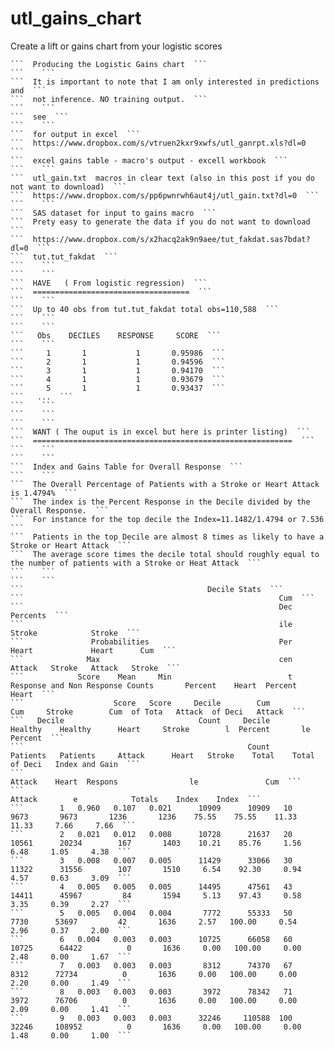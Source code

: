 # utl_gains_chart
Create a lift or gains chart from your logistic scores

    ```  Producing the Logistic Gains chart  ```
    ```    ```
    ```  It is important to note that I am only interested in predictions and  ```
    ```  not inference. NO training output.  ```
    ```    ```
    ```  see  ```
    ```    ```
    ```  for output in excel  ```
    ```  https://www.dropbox.com/s/vtruen2kxr9xwfs/utl_ganrpt.xls?dl=0  ```
    ```  excel gains table - macro's output - excell workbook  ```
    ```    ```
    ```  utl_gain.txt  macros in clear text (also in this post if you do not want to download)  ```
    ```  https://www.dropbox.com/s/pp6pwnrwh6aut4j/utl_gain.txt?dl=0  ```
    ```    ```
    ```  SAS dataset for input to gains macro  ```
    ```  Prety easy to generate the data if you do not want to download  ```
    ```  https://www.dropbox.com/s/x2hacq2ak9n9aee/tut_fakdat.sas7bdat?dl=0  ```
    ```  tut.tut_fakdat  ```
    ```    ```
    ```    ```
    ```  HAVE   ( From logistic regression)  ```
    ```  ===================================  ```
    ```    ```
    ```  Up to 40 obs from tut.tut_fakdat total obs=110,588  ```
    ```    ```
    ```    ```
    ```   Obs    DECILES    RESPONSE     SCORE  ```
    ```    ```
    ```     1       1           1       0.95986  ```
    ```     2       1           1       0.94596  ```
    ```     3       1           1       0.94170  ```
    ```     4       1           1       0.93679  ```
    ```     5       1           1       0.93437  ```
    ```   ...  ```
    ```    ```
    ```    ```
    ```    ```
    ```  WANT ( The ouput is in excel but here is printer listing)  ```
    ```  ==========================================================  ```
    ```    ```
    ```    ```
    ```  Index and Gains Table for Overall Response  ```
    ```    ```
    ```  The Overall Percentage of Patients with a Stroke or Heart Attack is 1.4794%  ```
    ```  The index is the Percent Response in the Decile divided by the Overall Response.  ```
    ```  For instance for the top decile the Index=11.1482/1.4794 or 7.536  ```
    ```  Patients in the top Decile are almost 8 times as likely to have a Stroke or Heart Attack  ```
    ```  The average score times the decile total should roughly equal to the number of patients with a Stroke or Heat Attack  ```
    ```    ```
    ```    ```
    ```                                         Decile Stats  ```
    ```                                                         Cum  ```
    ```                                                         Dec                                                           Percents  ```
    ```                                                         ile                                               Stroke            Stroke  ```
    ```               Probabilities                             Per                                                Heart             Heart      Cum  ```
    ```              Max                                        cen                                               Attack   Stroke   Attack   Stroke  ```
    ```            Score    Mean     Min                          t       Response and Non Response Counts       Percent    Heart  Percent    Heart  ```
    ```                    Score   Score     Decile        Cum                        Cum     Stroke        Cum  of Tota   Attack  of Deci   Attack  ```
    ```   Decile                              Count     Decile         Healthy    Healthy      Heart     Stroke        l  Percent       le  Percent  ```
    ```                                                  Count        Patients   Patients     Attack      Heart   Stroke    Total    Total  of Deci   Index and Gain  ```
    ```                                                                                                  Attack    Heart  Respons                le               Cum  ```
    ```                                                                                                           Attack        e            Totals    Index    Index  ```
    ```        1   0.960   0.107   0.021      10909      10909   10       9673       9673       1236       1236    75.55    75.55    11.33    11.33     7.66     7.66  ```
    ```        2   0.021   0.012   0.008      10728      21637   20      10561      20234        167       1403    10.21    85.76     1.56     6.48     1.05     4.38  ```
    ```        3   0.008   0.007   0.005      11429      33066   30      11322      31556        107       1510     6.54    92.30     0.94     4.57     0.63     3.09  ```
    ```        4   0.005   0.005   0.005      14495      47561   43      14411      45967         84       1594     5.13    97.43     0.58     3.35     0.39     2.27  ```
    ```        5   0.005   0.004   0.004       7772      55333   50       7730      53697         42       1636     2.57   100.00     0.54     2.96     0.37     2.00  ```
    ```        6   0.004   0.003   0.003      10725      66058   60      10725      64422          0       1636     0.00   100.00     0.00     2.48     0.00     1.67  ```
    ```        7   0.003   0.003   0.003       8312      74370   67       8312      72734          0       1636     0.00   100.00     0.00     2.20     0.00     1.49  ```
    ```        8   0.003   0.003   0.003       3972      78342   71       3972      76706          0       1636     0.00   100.00     0.00     2.09     0.00     1.41  ```
    ```        9   0.003   0.003   0.003      32246     110588  100      32246     108952          0       1636     0.00   100.00     0.00     1.48     0.00     1.00  ```
